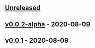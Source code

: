 <a name="unreleased"></a>
## [Unreleased]


<a name="v0.0.2-alpha"></a>
## [v0.0.2-alpha] - 2020-08-09

<a name="v0.0.1"></a>
## v0.0.1 - 2020-08-09

[Unreleased]: https://github.com/cakehappens/seaworthy/compare/v0.0.2-alpha...HEAD
[v0.0.2-alpha]: https://github.com/cakehappens/seaworthy/compare/v0.0.1...v0.0.2-alpha

